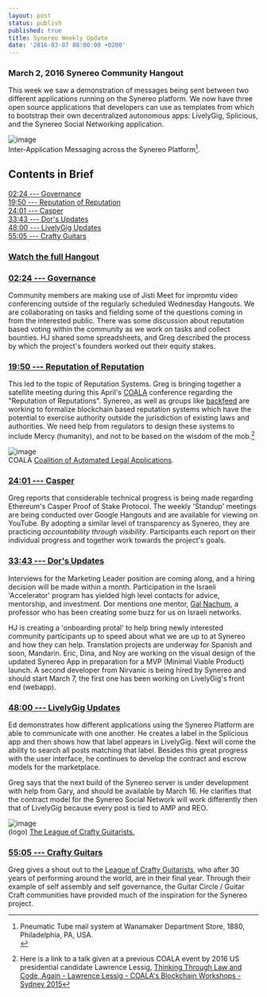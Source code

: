 ```yaml
---
layout: post
status: publish
published: true
title: Synereo Weekly Update
date: '2016-03-07 08:00:00 +0200'
---
```


### March 2, 2016 Synereo Community Hangout

This week we saw a demonstration of messages being sent between two different applications running on the Synereo platform. We now have three open source applications that developers can use as templates from which to bootstrap their own decentralized autonomous apps: LivelyGig, Splicious, and the Synereo Social Networking application.

![image](http://imgur.com/download/lDOBwiS/)<br>
Inter-Application Messaging across the Synereo Platform[^1].

## Contents in Brief

[02:24 --- Governance](https://youtu.be/2AuXvWjy6T8?t=6m30s)<br>
[19:50 --- Reputation of Reputation](https://youtu.be/2AuXvWjy6T8?t=19m50s)<br>
[24:01 --- Casper](https://youtu.be/2AuXvWjy6T8?t=24m01s)<br>
[33:43 --- Dor's Updates](https://youtu.be/2AuXvWjy6T8?t=33m43s)<br>
[48:00 --- LivelyGig Updates](https://youtu.be/2AuXvWjy6T8?t=48m00s)<br>
[55:05 --- Crafty Guitars](https://youtu.be/2AuXvWjy6T8?t=55m05s)<br>

### [Watch the full Hangout](https://youtu.be/2AuXvWjy6T8)

### [02:24 --- Governance](https://youtu.be/2AuXvWjy6T8?t=2m24s)

Community members are making use of Jisti Meet for impromtu video conferencing outside of the regularly scheduled Wednesday Hangouts. We are collaborating on tasks and fielding some of the questions coming in from the interested public. There was some discussion about reputation based voting within the community as we work on tasks and collect bounties. HJ shared some spreadsheets, and Greg described the process by which the project's founders worked out their equity stakes.

### [19:50 --- Reputation of Reputation](https://youtu.be/2AuXvWjy6T8?t=19m50s)
This led to the topic of Reputation Systems. Greg is bringing together a satellite meeting during this April's [COALA](http://coala.global) conference regarding the "Reputation of Reputations". Synereo, as well as groups like [backfeed](http://magazine.backfeed.cc/the-backfeed-protocol-an-introduction-for-mere-mortals/) are working to formalize blockchain based reputation systems which have the potential to exercise authority outside the jurisdiction of existing laws and authorities. We need help from regulators to design these systems to include Mercy (humanity), and not to be based on the wisdom of the mob.[^2]

![image](http://imgur.com/download/Cp2l4Wo/)<br>
COALA [Coalition of Automated Legal Applications](http://coala.global/).<br>

### [24:01 --- Casper](https://youtu.be/2AuXvWjy6T8?t=24m01s)
Greg reports that considerable technical progress is being made regarding Ethereum's Casper Proof of Stake Protocol. The weekly 'Standup' meetings are being conducted over Google Hangouts and are available for viewing on YouTube. By adopting a similar level of transparency as Synereo, they are practicing _accountability through visibility_. Participants each report on their individual progress and together work towards the project's goals.

### [33:43 --- Dor's Updates](https://youtu.be/2AuXvWjy6T8?t=33m43s)
Interviews for the Marketing Leader position are coming along, and a hiring decision will be made within a month. Participation in the Israeli 'Accelerator' program has yielded high level contacts for advice, mentorship, and investment. Dor mentions one mentor, [Gal Nachum](https://il.linkedin.com/in/galnachum), a professor who has been creating some buzz for us on Israeli networks.

HJ is creating a 'onboarding protal' to help bring newly interested community participants up to speed about what we are up to at Synereo and how they can help. Translation projects are underway for Spanish and soon, Mandarin. Eric, Dina, and Noy are working on the visual design of the updated Synereo App in preparation for a MVP (Minimal Viable Product) launch. A second developer from Nirvanic is being hired by Synereo and should start March 7, the first one has been working on LivelyGig's front end (webapp).

### [48:00 --- LivelyGig Updates](https://youtu.be/2AuXvWjy6T8?t=48m00s)
Ed demonstrates how different applications using the Synereo Platform are able to communicate with one another. He creates a label in the Splicious app and then shows how that label appears in LivelyGig. Next will come the ability to search all posts matching that label. Besides this great progress with the user interface, he continues to develop the contract and escrow models for the marketplace.

Greg says that the next build of the Synereo server is under development with help from Gary, and should be available by March 16. He clarifies that the contract model for the Synereo Social Network will work differently then that of LivelyGig because every post is tied to AMP and REO.

![image](http://thelcg.net/wp-content/uploads/2014/12/logo-lcg-300x300.png)<br>
(logo) [The League of Crafty Guitarists.](http://thelcg.net/)<br>

### [55:05 --- Crafty Guitars](https://youtu.be/2AuXvWjy6T8?t=55m05s)
Greg gives a shout out to the [League of Crafty Guitarists](http://thelcg.net/), who after 30 years of performing around the world, are in their final year. Through their example of self assembly and self governance, the Guitar Circle / Guitar Craft communities have provided much of the inspiration for the Synereo project.<br>

[^1]:Pneumatic Tube mail system at Wanamaker Department Store, 1880, Philadelphia, PA, USA.<br>
[^2]:Here is a link to a talk given at a previous COALA event by 2016 US presidential candidate Lawrence Lessig, [Thinking Through Law and Code, Again - Lawrence Lessig - COALA's Blockchain Workshops - Sydney 2015](https://youtu.be/pcYJTIbhYF0)
